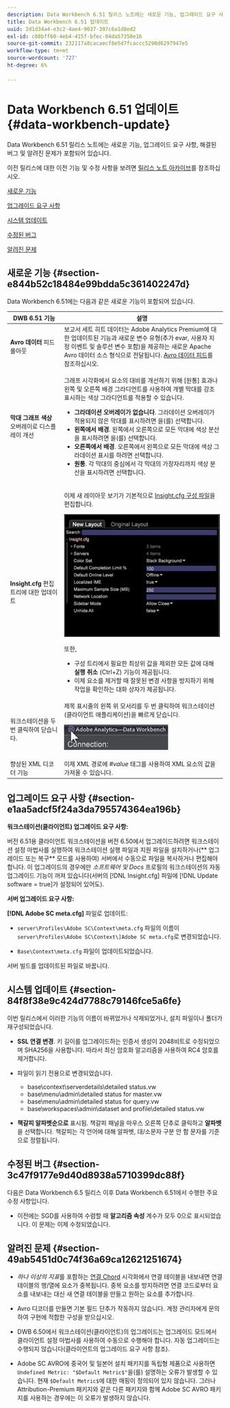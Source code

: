 ```yaml
---
description: Data Workbench 6.51 릴리스 노트에는 새로운 기능, 업그레이드 요구 사항, 해결된 버그 및 알려진 문제가 포함되어 있습니다.
title: Data Workbench 6.51 업데이트
uuid: 2d1d34a4-e3c2-4ae4-9037-397c6a1d8ed2
exl-id: c08bff60-4eb4-415f-bfec-04da57358e16
source-git-commit: 232117a8cacaecf8e5d7fcaccc5290d6297947e5
workflow-type: tm+mt
source-wordcount: '727'
ht-degree: 6%

---
```


# Data Workbench 6.51 업데이트{#data-workbench-update}

Data Workbench 6.51 릴리스 노트에는 새로운 기능, 업그레이드 요구 사항, 해결된 버그 및 알려진 문제가 포함되어 있습니다.

이전 릴리스에 대한 이전 기능 및 수정 사항을 보려면 [릴리스 노트 아카이브](https://experienceleague.adobe.com/docs/data-workbench/using/release-notes/release-notes.html)를 참조하십시오.

[새로운 기능](../../home/c-release-notes-insight/c-6-51.md#section-e844b52c18484e99bdda5c361402247d)

[업그레이드 요구 사항](../../home/c-release-notes-insight/c-6-51.md#section-e1aa5adcf5f24a3da795574364ea196b)

[시스템 업데이트](../../home/c-release-notes-insight/c-6-51.md#section-84f8f38e9c424d7788c79146fce5a6fe)

[수정된 버그](../../home/c-release-notes-insight/c-6-51.md#section-3c47f9177e9d40d8938a5710399dc88f)

[알려진 문제](../../home/c-release-notes-insight/c-6-51.md#section-49ab5451d0c74f36a69ca12621251674)

## 새로운 기능 {#section-e844b52c18484e99bdda5c361402247d}

Data Workbench 6.51에는 다음과 같은 새로운 기능이 포함되어 있습니다.

<table id="table_9305F30AEF5D49B2B052D1E7C9570D2C"> 
 <thead> 
  <tr> 
   <th colname="col1" class="entry"><b>DWB 6.51 기능  </b> </th> 
   <th colname="col2" class="entry"> 설명 </th> 
  </tr>
 </thead>
 <tbody> 
  <tr> 
   <td colname="col1"><b>Avro 데이터 </b> 피드 롤아웃 </td> 
   <td colname="col2">보고서 세트 히트 데이터는 Adobe Analytics Premium에 대한 업데이트된 기능과 새로운 변수 유형(추가 evar, 사용자 지정 이벤트 및 솔루션 변수 포함)을 제공하는 새로운 Apache Avro 데이터 소스 형식으로 전달됩니다. <a href="https://experienceleague.adobe.com/docs/data-workbench/using/dataset/log-proc-config-file/c-log-sources.html#section-9a824b4c3d5549e7952a7111232035b2" format="https" scope="external"> Avro 데이터 피드</a>를 참조하십시오. </td> 
  </tr> 
  <tr> 
   <td colname="col1"><b>막대 그래프 색상 </b> 오버레이로 디스플레이 개선 </td> 
   <td colname="col2"> <p>그래프 시각화에서 요소의 대비를 개선하기 위해 [원통] 효과나 왼쪽 및 오른쪽 배경 그라디언트를 사용하여 개별 막대를 강조 표시하는 색상 그라디언트를 적용할 수 있습니다. </p> 
    <ul id="ul_04C17524FE904F1CA6AE9B18F50551A9"> 
     <li id="li_D5F3B808F6BD4413A985EAC72EB89D5D"><b>그라데이션 오버레이가 없습니다</b>. 그라데이션 오버레이가 적용되지 않은 막대를 표시하려면 을(를) 선택합니다. </li> 
     <li id="li_EF26B82D206643419948BD83ACF8A115"><b>왼쪽에서 배경</b>. 왼쪽에서 오른쪽으로 모든 막대에 색상 분산을 표시하려면 을(를) 선택합니다. </li> 
     <li id="li_3D5BE49CEC1748F68944AD2ABEFD7B23"><b>오른쪽에서 배경</b>. 오른쪽에서 왼쪽으로 모든 막대에 색상 그라데이션 표시를 하려면 선택합니다. </li> 
     <li id="li_2CA78F34D2F44A29BE8FD53334E0DB24"><b>원통</b>. 각 막대의 중심에서 각 막대의 가장자리까지 색상 분산을 표시하려면 선택합니다. </li> 
    </ul> </td> 
  </tr> 
  <tr> 
   <td colname="col1"><b>Insight.cfg</b> 편집 트리에 대한 업데이트 </td> 
   <td colname="col2"> <p>이제 새 레이아웃 보기가 기본적으로 <a href="https://experienceleague.adobe.com/docs/data-workbench/using/client/c-insght-config-param.html" format="https" scope="external"> Insight.cfg 구성 파일</a>을 편집합니다. </p><img placement="break" id="image_898F9FC38F404DE19076CAA48AFBE673" src="assets/config_tree_new_layout.png" /> <p>또한, 
     <ul id="ul_9484D81C1F5A48CCBFC77204B60E3650"> 
      <li id="li_574CA325411C4482B759E60F453C15BC">구성 트리에서 필요한 최상위 값을 제외한 모든 값에 대해 <b>실행 취소</b> (Ctrl+Z) 기능이 제공됩니다. </li> 
      <li id="li_91B8F8F12FA847FDACBB9690B9F97793">이제 요소를 제거할 때 잘못된 변경 사항을 방지하기 위해 작업을 확인하는 대화 상자가 제공됩니다. </li> 
     </ul> </p> </td> 
  </tr> 
  <tr> 
   <td colname="col1"> 워크스테이션을 두 번 클릭하여 닫습니다. </td> 
   <td colname="col2">제목 표시줄의 왼쪽 위 모서리를 두 번 클릭하여 워크스테이션(클라이언트 애플리케이션)을 빠르게 닫습니다. <p><img placement="break" id="image_DA1E5A6C7C404F0F9140077076D99224" src="assets/6_51_app_close.png" /> </p> </td> 
  </tr> 
  <tr> 
   <td colname="col1"> 향상된 XML 디코더 기능 </td> 
   <td colname="col2">이제 XML 경로에 <i>#value</i> 태그를 사용하여 XML 요소의 값을 가져올 수 있습니다. </td> 
  </tr> 
 </tbody> 
</table>

## 업그레이드 요구 사항 {#section-e1aa5adcf5f24a3da795574364ea196b}

**워크스테이션(클라이언트) 업그레이드 요구 사항:**

버전 6.51용 클라이언트 워크스테이션을 버전 6.50에서 업그레이드하려면 워크스테이션 설정 마법사를 실행하여 워크스테이션 실행 파일과 지원 파일을 설치하거나(** 업그레이드 또는 복구** 모드를 사용하여) 서버에서 수동으로 파일을 복사하거나 편집해야 합니다. 이 업그레이드의 경우에만 *소프트웨어 및 Docs* 프로필의 워크스테이션의 자동 업그레이드 기능이 꺼져 있습니다(서버의 [!DNL Insight.cfg] 파일에 [!DNL Update software = true]가 설정되어 있어도).

**서버 업그레이드 요구 사항:**

**[!DNL Adobe SC meta.cfg]** 파일로 업데이트:

* `server\Profiles\Adobe SC\Context\meta.cfg` 파일의 이름이 `server\Profiles\Adobe SC\Context\]Adobe SC meta.cfg`로 변경되었습니다.

* `Base\Context\meta.cfg` 파일이 업데이트되었습니다.

서버 빌드를 업데이트된 파일로 바꿉니다.

## 시스템 업데이트 {#section-84f8f38e9c424d7788c79146fce5a6fe}

이번 릴리스에서 이러한 기능의 이름이 바뀌었거나 삭제되었거나, 설치 파일이나 폴더가 재구성되었습니다.

* **SSL 연결 변경**. 키 길이를 업그레이드하는 인증서 생성이 2048비트로 수정되었으며 SHA256을 사용합니다. 따라서 최신 암호화 알고리즘을 사용하여 RC4 암호를 제거합니다.
* 파일이 읽기 전용으로 변경되었습니다.

   * base\context\serverdetails\detailed status.vw
   * base\menu\admin\detailed status for master.vw
   * base\menu\admin\detailed status for query.vw
   * base\workspaces\admin\dataset and profile\detailed status.vw

* **책갈피 알파벳순으로** 표시됨. 책갈피 패널을 마우스 오른쪽 단추로 클릭하고 **알파벳**&#x200B;을 선택합니다. 책갈피는 각 언어에 대해 알파벳, 대/소문자 구분 안 함 문자를 기준으로 정렬됩니다.

## 수정된 버그 {#section-3c47f9177e9d40d8938a5710399dc88f}

다음은 Data Workbench 6.5 릴리스 이후 Data Workbench 6.51에서 수행한 주요 수정 사항입니다.

* 이전에는 SGD를 사용하여 수렴할 때 **알고리즘 속성** 계수가 모두 0으로 표시되었습니다. 이 문제는 이제 수정되었습니다.

## 알려진 문제 {#section-49ab5451d0c74f36a69ca12621251674}

* *하나 이상의 지표*&#x200B;를 포함하는 [연결 Chord](/help/home/c-get-started/c-analysis-vis/associations-chord.md) 시각화에서 연결 테이블을 내보내면 연결 테이블의 행/열에 요소가 중복됩니다. 중복 요소를 방지하려면 연결 코드로부터 요소를 내보내는 대신 새 연결 테이블을 만들고 원하는 요소를 추가합니다.

* Avro 디코더를 만들면 기본 필드 단추가 작동하지 않습니다. 계정 관리자에게 문의하여 구현에 적합한 구성을 받으십시오.
* DWB 6.50에서 워크스테이션(클라이언트)의 업그레이드는 업그레이드 모드에서 클라이언트 설정 마법사를 사용하여 수동으로 수행해야 합니다. 자동 업그레이드는 수행되지 않습니다(클라이언트의 업그레이드 요구 사항 참조).
* Adobe SC AVRO에 중국어 및 일본어 설치 패키지를 독립형 제품으로 사용하면 `Undefined Metric: "$Default Metric$"`을(를) 설명하는 오류가 발생할 수 있습니다. 현재 `$Default Metric$`에 대한 매핑이 정의되어 있지 않습니다. 그러나 Attribution-Premium 패키지와 같은 다른 패키지와 함께 Adobe SC AVRO 패키지를 사용하는 경우에는 이 오류가 발생하지 않습니다.
